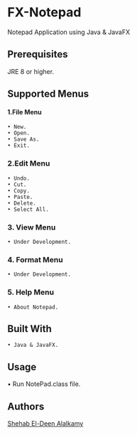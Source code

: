 # FX-Notepad

Notepad Application using Java & JavaFX

## Prerequisites

JRE 8 or higher.

## Supported Menus

#### 1.File Menu

    • New.
    • Open.
    • Save As.
    • Exit.

### 2.Edit Menu

    • Undo.
    • Cut.
    • Copy.
    • Paste.
    • Delete.
    • Select All.

### 3. View Menu

    • Under Development.
 
### 4. Format Menu

    • Under Development.
    
### 5. Help Menu

    • About Notepad.

## Built With

    • Java & JavaFX.

## Usage

 • Run NotePad.class file.

## Authors
   
   [Shehab El-Deen Alalkamy](https://github.com/ShehabEl-DeenAlalkamy)
